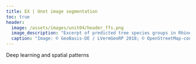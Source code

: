 ```yaml
---
title: EX | Unet image segmentation
toc: true
header:
  image: /assets/images/unit04/header_ffs.png
  image_description: "Excerpt of predicted tree species groups in Rhineland-Palatinate"
  caption: "Image: © GeoBasis-DE / LVermGeoRP 2018; © OpenStreetMap-contributors; © Hansen/UMD/Google/USGS/NASA; © ESA - produced from ESA remote sensing data"
---
```


Deep learning and spatial patterns

<!--more-->